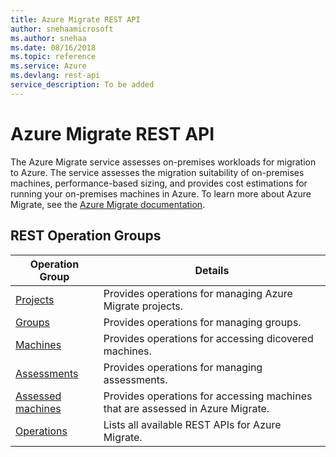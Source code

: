 ```yaml
---
title: Azure Migrate REST API
author: snehaamicrosoft
ms.author: snehaa
ms.date: 08/16/2018
ms.topic: reference
ms.service: Azure
ms.devlang: rest-api
service_description: To be added
---
```


# Azure Migrate REST API

The Azure Migrate service assesses on-premises workloads for migration to Azure. The service assesses the migration suitability of on-premises machines, performance-based sizing, and provides cost estimations for running your on-premises machines in Azure. To learn more about Azure Migrate, see the [Azure Migrate documentation](https://docs.microsoft.com/azure/migrate/migrate-overview).

## REST Operation Groups

**Operation Group** | **Details**
--- | ---
[Projects](https://docs.microsoft.com/rest/api/migrate/projects) | Provides operations for managing Azure Migrate projects.
[Groups](https://docs.microsoft.com/rest/api/migrate/groups) | Provides operations for managing groups.
[Machines](https://docs.microsoft.com/rest/api/migrate/machines) | Provides operations for accessing dicovered machines.
[Assessments](https://docs.microsoft.com/rest/api/migrate/assessments) | Provides operations for managing assessments.
[Assessed machines](https://docs.microsoft.com/rest/api/migrate/assessedmachines) | Provides operations for accessing machines that are assessed in Azure Migrate.
[Operations](https://docs.microsoft.com/rest/api/migrate/operations) | Lists all available REST APIs for Azure Migrate.
